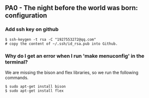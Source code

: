 ## PA0 - The night before the world was born: configuration

### Add ssh key on github

```shell
$ ssh-keygen -t rsa -C "1927553272@qq.com"
# copy the content of ~/.ssh/id_rsa.pub into Github.
```

### Why do I get an error when I run 'make menuconfig' in the terminal?

We are missing the bison and flex libraries, so we run the following commands.

```shell
$ sudo apt-get install bison
$ sudo apt-get install flex
```